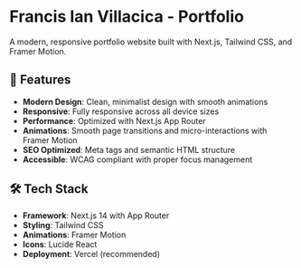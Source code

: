 # Francis Ian Villacica - Portfolio

A modern, responsive portfolio website built with Next.js, Tailwind CSS, and Framer Motion.

## 🚀 Features

- **Modern Design**: Clean, minimalist design with smooth animations
- **Responsive**: Fully responsive across all device sizes
- **Performance**: Optimized with Next.js App Router
- **Animations**: Smooth page transitions and micro-interactions with Framer Motion
- **SEO Optimized**: Meta tags and semantic HTML structure
- **Accessible**: WCAG compliant with proper focus management

## 🛠️ Tech Stack

- **Framework**: Next.js 14 with App Router
- **Styling**: Tailwind CSS
- **Animations**: Framer Motion
- **Icons**: Lucide React
- **Deployment**: Vercel (recommended)

